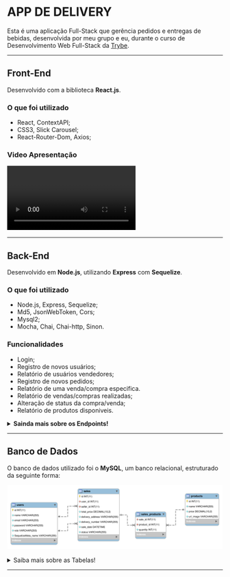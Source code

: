 # APP DE DELIVERY
Esta é uma aplicação Full-Stack que gerência pedidos e entregas de bebidas, desenvolvida por meu grupo e eu, durante o curso de Desenvolvimento Web Full-Stack da [Trybe](https://www.betrybe.com/).

---
## Front-End
Desenvolvido com a biblioteca **React.js**.

### O que foi utilizado
  - React, ContextAPI;
  - CSS3, Slick Carousel;
  - React-Router-Dom, Axios;

### Video Apresentação
<video src="https://youtu.be/3p476xUFl2g" controls="controls" style="max-width: 520px;">
</video>

---
## Back-End
Desenvolvido em **Node.js**, utilizando **Express** com **Sequelize**.

### O que foi utilizado
  - Node.js, Express, Sequelize;
  - Md5, JsonWebToken, Cors;
  - Mysql2;
  - Mocha, Chai, Chai-http, Sinon.

### Funcionalidades
  - Login;
  - Registro de novos usuários;
  - Relatório de usuários vendedores;
  - Registro de novos pedidos;
  - Relatório de uma venda/compra especifica.
  - Relatório de vendas/compras realizadas;
  - Alteração de status da compra/venda;
  - Relatório de produtos disponiveis. 

<details>
<summary> <b>Sainda mais sobre os Endpoints!</b> </summary>

### Endpoints
#### POST /login :
 - Responsável pelo login de usuários cadastrados.

    Entrada:
    ```json
    "body": {
      "email": "string",
      "password": "string",
    }
    ```

    Saida:
    ```json
    {
      "id": "number",
      "name": "string",
      "email": "string",
      "role": "string",
      "token": "token jwt"
    }
    ```

#### POST /register :
  - Responsável por registrar novos usuários, realizando a validação das informações. A senha é codificada usando **md5**, antes de salavr no banco de dados.

    Entrada:
    ```json
    "body": {
      "name": "string",
      "email": "string",
      "password": "string",
      "role": "string",
    }
    ```

    Saida:
    ```json
    {
      "name": "string",
      "email": "string",
      "role": "string",
      "token": "token jwt",
    }
    ```

#### POST /admin/register :
  - Similar a *user/register*, porém o cadastro é ralizado por uma pessoa admin.

    Entrada:
    ```json
    "headers": {
      "authorization": "token jwt valido"
    },
    "body": {
      "name": "string",
      "email": "string",
      "password": "string",
      "role": "string",
    }
    ```

    Saida:
    ```json
    {
      "name": "string",
      "email": "string",
      "role": "string",
      "token": "token jwt",
    }
    ```

#### GET /sellers :
  - Retorna todas as pessoas usuárias cadastradas como vendedoras.

    Saida:
    ```json
    {
      "id": "number",
      "name": "string",
    }
    ```

#### POST /sales :
  - Rsponsavel por registrar novas vendas.

    Entrada:
    ```json
      "headers": {
        "authorization": "token jwt valido"
      },
      "body": {
        "name": "string",
        "sellerId": "number",
        "totalPrice": "decimal",
        "deliveryAddress": "string",
        "deliveryNumber": "string",
        "products": ["Array de produtos"],
      }
    ```
    Saida:
    ```json
    {
      "newOrderId": "number",
    }
    ```

#### GET /sales?id :
  - Retorna uma lista das compras referentes ao id pessoa usuária.

    Entrada:
    ```json
      "query": {
        "id": "string"
      }
    ```
    Saida:
    ```json
    ["Lista de objetos, cada objeto é uma compra"]
    ```

#### GET /sales/:id :
  - Retorna a venda referente ao id informado.

    Entrada:
    ```json
      "params": {
        "id": "string"
      }
    ```
    Saida:
    ```json
      {
        "userID": "number",
        "sellerId": "number",
        "totalPrice": "decimal",
        "deliveryAddress": "string",
        "deliveryNumber": "string",
        "saleDate": "date",
        "status": "string",
        "seller": "informações do vendedor",
        "users": "informações do comprador",
        "products": ["Array de produtos"],
      }
    ```

#### GET /seller/orders :
  - Retorna as vendas referentes a um vendedor especifico:

    Entrada:
    ```json
      "headers": {
        "authorization": "token jwt valido"
      },
    ```
    Saida:
    ```json
    ["Lista de objetos, cada objeto é uma venda"]
    ```

#### PATCH /sales/:id :
  - Responsável por alterar o status de um pedido

    Entrada:
    ```json
      "params": {
        "id": "string",
      },
      "body": {
        "status": "novo status",
      }
    ```
    Saida:
    ```json
      {
        "status": "novo status",
      }
    ```

#### GET /products e GET /customer/products :
  - Retorna uma todos os produtos registrados no banco.

      Saida:
    ```json
    [
      ...,
      {
        "id": "number",
        "name": "string",
        "price": "decimal",
        "urlImage": "string",
      },
      ...,
    ]
    ```
</details>

---
## Banco de Dados
O banco de dados utilizado foi o **MySQL**, um banco relacional, estruturado da seguinte forma:

![Tabelas do Banco de Dados](./bd.png "Tabelas do Banco de Dados")

<details>
<summary>Saiba mais sobre as Tabelas!</b></summary>

### **Tabelas**
  - **users**:
    - Armazena os dados das pessoas usuárias, tanto compradores quanto vendedores.
  - **sales**:
    - Armazena as informações referentes as vendas, quem comprou, quem vendeu, onde foi entregue, a data da compra e o valor total.
  - **sales_products**:
    - Tabela intermediária para a relação N:N entre vendas e produtos, também armazena a quantidade vendida do produto.
  - **products**:
    - Armazena as informações referentes aos produtos, como nome, preço e sua imagem.

</details>

---